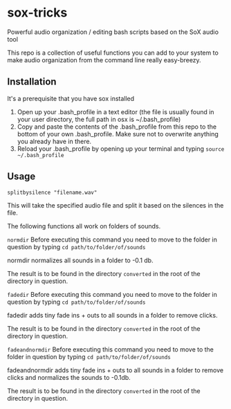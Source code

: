 # sox-tricks
Powerful audio organization / editing bash scripts based on the SoX audio tool

This repo is a collection of useful functions you can add to your system to make audio organization from the command line really easy-breezy. 

## Installation
It's a prerequisite that you have sox installed

1. Open up your .bash_profile in a text editor (the file is usually found in your user directory, the full path in osx is ~/.bash_profile) 
2. Copy and paste the contents of the .bash_profile from this repo to the bottom of your own .bash_profile. Make sure not to overwrite anything you already have in there. 
3. Reload your .bash_profile by opening up your terminal and typing `source ~/.bash_profile`

## Usage

`splitbysilence "filename.wav"`

This will take the specified audio file and split it based on the silences in the file. 

The following functions all work on folders of sounds.

`normdir`
Before executing this command you need to move to the folder in question by typing `cd path/to/folder/of/sounds`

normdir normalizes all sounds in a folder to -0.1 db. 

The result is to be found in the directory `converted` in the root of the directory in question.

`fadedir`
Before executing this command you need to move to the folder in question by typing `cd path/to/folder/of/sounds`

fadedir adds tiny fade ins + outs to all sounds in a folder to remove clicks. 

The result is to be found in the directory `converted` in the root of the directory in question.

`fadeandnormdir`
Before executing this command you need to move to the folder in question by typing `cd path/to/folder/of/sounds`

fadeandnormdir adds tiny fade ins + outs to all sounds in a folder to remove clicks and normalizes the sounds to -0.1db. 

The result is to be found in the directory `converted` in the root of the directory in question.
